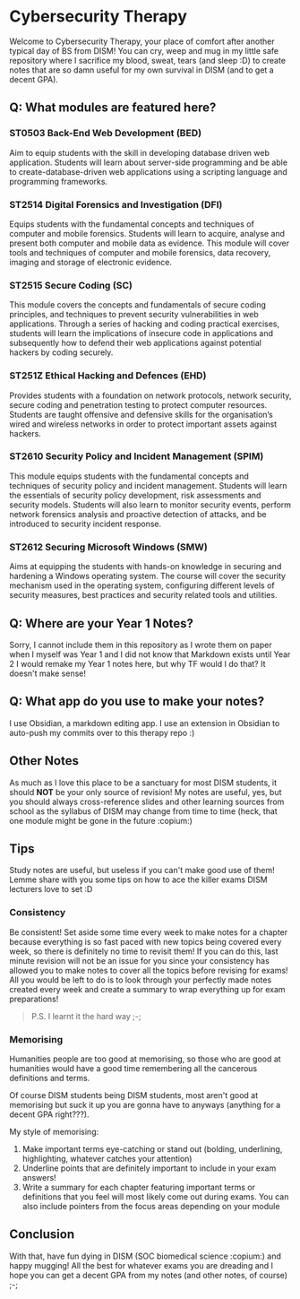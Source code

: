# Cybersecurity Therapy
Welcome to Cybersecurity Therapy, your place of comfort after another typical day of BS from DISM! You can cry, weep and mug in my little safe repository where I sacrifice my blood, sweat, tears (and sleep :D) to create notes that are so damn useful for my own survival in DISM (and to get a decent GPA).

## Q: What modules are featured here?
### ST0503 Back-End Web Development (BED)
Aim to equip students with the skill in developing database driven web application. Students will learn about server-side programming and be able to create-database-driven web applications using a scripting language and programming frameworks.

### ST2514 Digital Forensics and Investigation (DFI)
Equips students with the fundamental concepts and techniques of computer and mobile forensics. Students will learn to acquire, analyse and present both computer and mobile data as evidence. This module will cover tools and techniques of computer and mobile forensics, data recovery, imaging and storage of electronic evidence.

### ST2515 Secure Coding (SC)
This module covers the concepts and fundamentals of secure coding principles, and techniques to prevent security vulnerabilities in web applications. Through a series of hacking and coding practical exercises, students will learn the implications of insecure code in applications and subsequently how to defend their web applications against potential hackers by coding securely.

### ST251Z Ethical Hacking and Defences (EHD)
Provides students with a foundation on network protocols, network security, secure coding and penetration testing to protect computer resources. Students are taught offensive and defensive skills for the organisation’s wired and wireless networks in order to protect important assets against hackers.

### ST2610 Security Policy and Incident Management (SPIM)
This module equips students with the fundamental concepts and techniques of security policy and incident management. Students will learn the essentials of security policy development, risk assessments and security models. Students will also learn to monitor security events, perform network forensics analysis and proactive detection of attacks, and be introduced to security incident response.

### ST2612 Securing Microsoft Windows (SMW)
Aims at equipping the students with hands-on knowledge in securing and hardening a Windows operating system. The course will cover the security mechanism used in the operating system, configuring different levels of security measures, best practices and security related tools and utilities.

## Q: Where are your Year 1 Notes?
Sorry, I cannot include them in this repository as I wrote them on paper when I myself was Year 1 and I did not know that Markdown exists until Year 2
I would remake my Year 1 notes here, but why TF would I do that? It doesn't make sense!

## Q: What app do you use to make your notes?
I use Obsidian, a markdown editing app. I use an extension in Obsidian to auto-push my commits over to this therapy repo :)

## Other Notes
As much as I love this place to be a sanctuary for most DISM students, it should **NOT** be your only source of revision! My notes are useful, yes, but you should always cross-reference slides and other learning sources from school as the syllabus of DISM may change from time to time (heck, that one module might be gone in the future :copium:)

## Tips
Study notes are useful, but useless if you can't make good use of them! Lemme share with you some tips on how to ace the killer exams DISM lecturers love to set :D

### Consistency
Be consistent! Set aside some time every week to make notes for a chapter because everything is so fast paced with new topics being covered every week, so there is definitely no time to revisit them! If you can do this, last minute revision will not be an issue for you since your consistency has allowed you to make notes to cover all the topics before revising for exams! All you would be left to do is to look through your perfectly made notes created every week and create a summary to wrap everything up for exam preparations!

> P.S. I learnt it the hard way ;-;

### Memorising
Humanities people are too good at memorising, so those who are good at humanities would have a good time remembering all the cancerous definitions and terms.

Of course DISM students being DISM students, most aren't good at memorising but suck it up you are gonna have to anyways (anything for a 
decent GPA right???). 

My style of memorising:
1. Make important terms eye-catching or stand out (bolding, underlining, highlighting, whatever catches your attention)
2. Underline points that are definitely important to include in your exam answers!
3. Write a summary for each chapter featuring important terms or definitions that you feel will most likely come out during exams. You can also include pointers from the focus areas depending on your module

## Conclusion
With that, have fun dying in DISM (SOC biomedical science :copium:) and happy mugging! All the best for whatever exams you are dreading and I hope you can get a decent GPA from my notes (and other notes, of course) ;-; 
